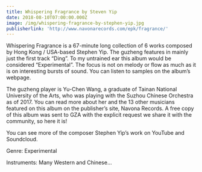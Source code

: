 ```yaml
---
title: Whispering Fragrance by Steven Yip
date: 2018-08-10T07:00:00.000Z
image: /img/whispering-fragrance-by-stephen-yip.jpg
publisherlink: 'http://www.navonarecords.com/epk/fragrance/'
---
```

Whispering Fragrance is a 67-minute long collection of 6 works composed by Hong Kong / USA-based Stephen Yip. The guzheng features in mainly just the first track “Ding”. To my untrained ear this album would be considered “Experimental”. The focus is not on melody or flow as much as it is on interesting bursts of sound. You can listen to samples on the album’s webpage. 



The guzheng player is Yu-Chen Wang, a graduate of Tainan National University of the Arts, who was playing with the Suzhou Chinese Orchestra as of 2017. You can read more about her and the 13 other musicians featured on this album on the publisher’s site, Navona Records. A free copy of this album was sent to GZA with the explicit request we share it with the community, so here it is!



You can see more of the composer Stephen Yip’s work on YouTube and Soundcloud.



Genre: Experimental



Instruments: Many Western and Chinese…
